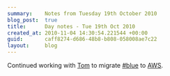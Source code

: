 ```yaml
---
summary:    Notes from Tuesday 19th October 2010
blog_post:  true
title:      Day notes - Tue 19th Oct 2010
created_at: 2010-11-04 14:30:54.221544 +00:00
guid:       caff8274-d686-48b8-b808-058008ae7c22
layout:     blog
---
```

Continued working with [Tom](http://tomafro.net/) to migrate [#blue](https://hashblue.com/) to [AWS](http://aws.amazon.com/).
